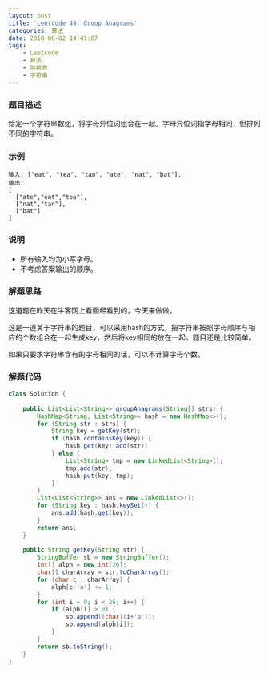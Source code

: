 ```yaml
---
layout: post
title: 'Leetcode 49: Group Anagrams'
categories: 算法
date: 2018-08-02 14:41:07
tags:
    - Leetcode
    - 算法
    - 哈希表
    - 字符串
---
```

### 题目描述
给定一个字符串数组，将字母异位词组合在一起。字母异位词指字母相同，但排列不同的字符串。

<!-- more -->

### 示例
```shell
输入: ["eat", "tea", "tan", "ate", "nat", "bat"],
输出:
[
  ["ate","eat","tea"],
  ["nat","tan"],
  ["bat"]
]
```

### 说明
* 所有输入均为小写字母。
* 不考虑答案输出的顺序。

### 解题思路
这道题在昨天在牛客网上看面经看到的，今天来做做。

这是一道关于字符串的题目，可以采用hash的方式，把字符串按照字母顺序与相应的个数组合在一起生成key，然后将key相同的放在一起。题目还是比较简单。

如果只要求字符串含有的字母相同的话，可以不计算字母个数。

### 解题代码
```Java
class Solution {
    
    public List<List<String>> groupAnagrams(String[] strs) {
        HashMap<String, List<String>> hash = new HashMap<>();
        for (String str : strs) {
            String key = getKey(str);
            if (hash.containsKey(key)) {
                hash.get(key).add(str);
            } else {
                List<String> tmp = new LinkedList<String>();
                tmp.add(str);
                hash.put(key, tmp);
            }
        }
        List<List<String>> ans = new LinkedList<>();
        for (String key : hash.keySet()) {
            ans.add(hash.get(key));
        }
        return ans;
    }
    
    public String getKey(String str) {
        StringBuffer sb = new StringBuffer();
        int[] alph = new int[26];
        char[] charArray = str.toCharArray();
        for (char c : charArray) {
            alph[c-'a'] += 1;
        }
        for (int i = 0; i < 26; i++) {
            if (alph[i] > 0) {
                sb.append((char)(i+'a'));
                sb.append(alph[i]);
            }
        }
        return sb.toString();
    }
}
```